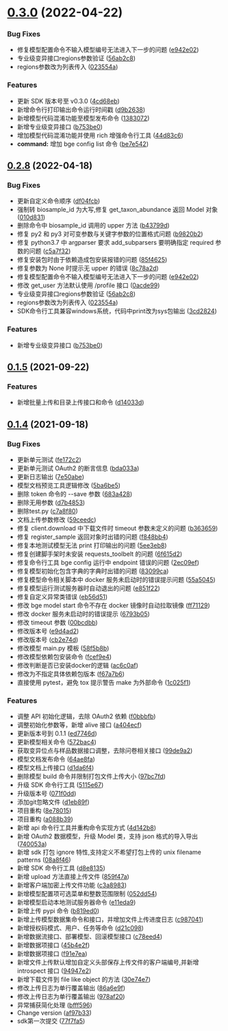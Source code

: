 # [0.3.0](https://gitlab.omgut.com/bge/bge-python-sdk/compare/v0.2.4...v0.3.0) (2022-04-22)


### Bug Fixes

* 修复模型配置命令不输入模型编号无法进入下一步的问题 ([e942e02](https://gitlab.omgut.com/bge/bge-python-sdk/commit/e942e0271c25bb6cba5170c40ead5a6000702cf5))
* 专业级变异接口regions参数验证 ([56ab2c8](https://gitlab.omgut.com/bge/bge-python-sdk/commit/56ab2c812e6b7cf78534ba91884952081c57e3fb))
* regions参数改为列表传入 ([023554a](https://gitlab.omgut.com/bge/bge-python-sdk/commit/023554acdf471d45a9800753ab2f2e78addf5ed8))


### Features

* 更新 SDK 版本号至 v0.3.0 ([4cd68eb](https://gitlab.omgut.com/bge/bge-python-sdk/commit/4cd68eb6a85e33636934d73024133c948704df1b))
* 新增命令行打印输出命令运行时间戳 ([d9b2638](https://gitlab.omgut.com/bge/bge-python-sdk/commit/d9b263808748a5d57b3771d208bc6c7e53c9af39))
* 新增模型代码混淆功能至模型发布命令 ([1383072](https://gitlab.omgut.com/bge/bge-python-sdk/commit/13830724f0ecdbcc392a38ea7877a0a53c863c56))
* 新增专业级变异接口 ([b753be0](https://gitlab.omgut.com/bge/bge-python-sdk/commit/b753be0b57f86d3e74431cbee226430ff6113c5d))
* 增加模型代码混淆功能并使用 rich 增强命令行工具 ([44d83c6](https://gitlab.omgut.com/bge/bge-python-sdk/commit/44d83c6f71d6a3e511b5dc9f46790da2d9745ff8))
* **command:** 增加 bge config list 命令 ([be7e542](https://gitlab.omgut.com/bge/bge-python-sdk/commit/be7e5428efee38026f83acd1d2f33c94b9761c54))



## [0.2.8](https://gitlab.omgut.com/bge/bge-python-sdk/compare/v0.2.4...v0.2.8) (2022-04-18)


### Bug Fixes

* 更新自定义命令顺序 ([df04fcb](https://gitlab.omgut.com/bge/bge-python-sdk/commit/df04fcb773f004f6a399bb1cedfaf3d2cfa9f546))
* 强制转 biosample_id 为大写,修复 get_taxon_abundance 返回 Model 对象 ([010d831](https://gitlab.omgut.com/bge/bge-python-sdk/commit/010d8313c997fcdb02de295373d8c5df08efcff1))
* 删除命令中 biosample_id 调用的 upper 方法 ([b43799d](https://gitlab.omgut.com/bge/bge-python-sdk/commit/b43799dccde09f39901d0fbe15f2ddb041cda707))
* 修复 py2 和 py3 对可变参数与关键字参数的位置格式问题 ([b9820b2](https://gitlab.omgut.com/bge/bge-python-sdk/commit/b9820b233e988b680eabd2ea77fbf4dba98476c7))
* 修复 python3.7 中 argparser 要求 add_subparsers 要明确指定 required 参数的问题 ([c5a7f32](https://gitlab.omgut.com/bge/bge-python-sdk/commit/c5a7f320ce9ec60baa65e6ed67259292b7b1cf51))
* 修复安装包时由于依赖造成包安装报错的问题 ([85f4625](https://gitlab.omgut.com/bge/bge-python-sdk/commit/85f462576dae64b696f4f8c95315cc2a98cf69bb))
* 修复参数为 None 时提示无 upper 的错误 ([8c78a2d](https://gitlab.omgut.com/bge/bge-python-sdk/commit/8c78a2d7e6e37b5146c3f3497862d972298aefc6))
* 修复模型配置命令不输入模型编号无法进入下一步的问题 ([e942e02](https://gitlab.omgut.com/bge/bge-python-sdk/commit/e942e0271c25bb6cba5170c40ead5a6000702cf5))
* 修改 get_user 方法默认使用 /profile 接口 ([0acde99](https://gitlab.omgut.com/bge/bge-python-sdk/commit/0acde99603c56b882916520d9c89786535f174e8))
* 专业级变异接口regions参数验证 ([56ab2c8](https://gitlab.omgut.com/bge/bge-python-sdk/commit/56ab2c812e6b7cf78534ba91884952081c57e3fb))
* regions参数改为列表传入 ([023554a](https://gitlab.omgut.com/bge/bge-python-sdk/commit/023554acdf471d45a9800753ab2f2e78addf5ed8))
* SDK命令行工具兼容windows系统，代码中print改为sys包输出 ([3cd2824](https://gitlab.omgut.com/bge/bge-python-sdk/commit/3cd2824013b12ccbffbcf24495beb57605044fe2))


### Features

* 新增专业级变异接口 ([b753be0](https://gitlab.omgut.com/bge/bge-python-sdk/commit/b753be0b57f86d3e74431cbee226430ff6113c5d))



## [0.1.5](https://gitlab.omgut.com/bge/bge-python-sdk/compare/v0.1.4...v0.1.5) (2021-09-22)


### Features

* 新增批量上传和目录上传接口和命令 ([d14033d](https://gitlab.omgut.com/bge/bge-python-sdk/commit/d14033d983661b304ebacd5a9adbabbd2c1db826))



## [0.1.4](https://gitlab.omgut.com/bge/bge-python-sdk/compare/v0.1.3...v0.1.4) (2021-09-18)


### Bug Fixes

* 更新单元测试 ([fe172c2](https://gitlab.omgut.com/bge/bge-python-sdk/commit/fe172c206f10c9fd85e32e26d2840572d7025f9b))
* 更新单元测试 OAuth2 的断言信息 ([bda033a](https://gitlab.omgut.com/bge/bge-python-sdk/commit/bda033af2f2c31c3006f6579bd2dfe708ee327e9))
* 更新日志输出 ([7e50abe](https://gitlab.omgut.com/bge/bge-python-sdk/commit/7e50abeab3dffd3dfe7b65b5bc96c4b1b56e0477))
* 模型文档预览工具逻辑修改 ([5ba6be5](https://gitlab.omgut.com/bge/bge-python-sdk/commit/5ba6be508242835b76a78b148d261d0de7905100))
* 删除 token 命令的 --save 参数 ([683a428](https://gitlab.omgut.com/bge/bge-python-sdk/commit/683a4283e5f45bae18ecce3d1fceb5d24ffdeb76))
* 删除无用参数 ([d7b4853](https://gitlab.omgut.com/bge/bge-python-sdk/commit/d7b4853849719a9bfe15ab026afd2542d38b32db))
* 删除test.py ([c7a8f80](https://gitlab.omgut.com/bge/bge-python-sdk/commit/c7a8f8017ebad9d5f87d8054fd31cc070f53d31f))
* 文档上传参数修改 ([59ceedc](https://gitlab.omgut.com/bge/bge-python-sdk/commit/59ceedc34808ebb325d1aa636498b9599e93e1cd))
* 修复 client.download 中下载文件时 timeout 参数未定义的问题 ([b363659](https://gitlab.omgut.com/bge/bge-python-sdk/commit/b36365975d21317ccfda65e95c5a0ccf75a9eb00))
* 修复 register_sample 返回对象时出错的问题 ([f848bb4](https://gitlab.omgut.com/bge/bge-python-sdk/commit/f848bb465957b7c8e29501cd2119d083024a5dba))
* 修复本地测试模型无法 print 打印输出的问题 ([5ee3eb8](https://gitlab.omgut.com/bge/bge-python-sdk/commit/5ee3eb8716ba42007cb032a7db45812f020d8166))
* 修复创建脚手架时未安装 requests_toolbelt 的问题 ([6f615d2](https://gitlab.omgut.com/bge/bge-python-sdk/commit/6f615d2bd697a5a3ffb71e6e3444a31da9d9084c))
* 修复命令行工具 bge config 运行中 endpoint 错误的问题 ([2ec09ef](https://gitlab.omgut.com/bge/bge-python-sdk/commit/2ec09efce433f646b816e3f0f3bb207de25ee9c0))
* 修复模型初始化包含字典的字典时出错的问题 ([83099ca](https://gitlab.omgut.com/bge/bge-python-sdk/commit/83099ca99332b8bbfac8b9c5abf1aa297c018203))
* 修复模型命令相关脚本中 docker 服务未启动时的错误提示问题 ([55a5045](https://gitlab.omgut.com/bge/bge-python-sdk/commit/55a5045e70218f54469a6e6578384c12c9718be9))
* 修复模型运行测试服务器时自动退出的问题 ([e851f22](https://gitlab.omgut.com/bge/bge-python-sdk/commit/e851f220b381fd4c0c53d2e8993847864fc22a12))
* 修复自定义异常类错误 ([eb56d51](https://gitlab.omgut.com/bge/bge-python-sdk/commit/eb56d51379c8881df349c37ca328a153ea3c09c2))
* 修改 bge model start 命令不存在 docker 镜像时自动拉取镜像 ([ff71129](https://gitlab.omgut.com/bge/bge-python-sdk/commit/ff711291b31efacaf274c4955778849c13ab5807))
* 修改 docker 服务未启动时的错误提示 ([6793b05](https://gitlab.omgut.com/bge/bge-python-sdk/commit/6793b05025cab458d1a0e83dcb94fce0cf151d11))
* 修改 timeout 参数 ([00bcdbb](https://gitlab.omgut.com/bge/bge-python-sdk/commit/00bcdbb0bbd480438615eac91a8d02801ce5e9b8))
* 修改版本号 ([e9d4ad2](https://gitlab.omgut.com/bge/bge-python-sdk/commit/e9d4ad243050ffbc70606c1581fbf04bdf001fde))
* 修改版本号 ([cb2e74d](https://gitlab.omgut.com/bge/bge-python-sdk/commit/cb2e74d5ecaa22d971b8202edd3d8a9574d8a726))
* 修改模型 main.py 模板 ([58f5b8b](https://gitlab.omgut.com/bge/bge-python-sdk/commit/58f5b8b77a88788cb930f859184273ff6b6e2e40))
* 修改模型依赖包安装命令 ([fcef9e4](https://gitlab.omgut.com/bge/bge-python-sdk/commit/fcef9e4134a112ced96e036954454d4f31a14e97))
* 修改判断是否已安装docker的逻辑 ([ac6c0af](https://gitlab.omgut.com/bge/bge-python-sdk/commit/ac6c0af9a5fdbaa2880c27439e17987186a3b50e))
* 修改为不指定具体依赖包版本 ([f67a7b6](https://gitlab.omgut.com/bge/bge-python-sdk/commit/f67a7b68825490597d5e9f459a971f230077b9a2))
* 直接使用 pytest，避免 tox 提示警告 make 为外部命令 ([1c025f1](https://gitlab.omgut.com/bge/bge-python-sdk/commit/1c025f1c6d6588946eeff1ecfdb48b61482abe56))


### Features

* 调整 API 初始化逻辑，去除 OAuth2 依赖 ([f0bbbfb](https://gitlab.omgut.com/bge/bge-python-sdk/commit/f0bbbfbab77b1478dc86c007403ceb7426f041d7))
* 调整初始化参数等，新增 alive 接口 ([a404ecf](https://gitlab.omgut.com/bge/bge-python-sdk/commit/a404ecf10acaef7a702e876474b443be5bdd285d))
* 更新版本号到 0.1.1 ([ed7746d](https://gitlab.omgut.com/bge/bge-python-sdk/commit/ed7746d01899990da9a3a82c5cce1e5d067a66f7))
* 更新模型相关命令 ([572bac4](https://gitlab.omgut.com/bge/bge-python-sdk/commit/572bac4a1bd88d2b7d16477d40d04d41e685a9e4))
* 获取变异位点与样品数据接口调整，去除问卷相关接口 ([99de9a2](https://gitlab.omgut.com/bge/bge-python-sdk/commit/99de9a2dcd8fadda5e6079b603b29ff2c60271ec))
* 模型文档发布命令 ([64ae8fa](https://gitlab.omgut.com/bge/bge-python-sdk/commit/64ae8fa4aa6374852efb409a08820101c2b5d97c))
* 模型文档上传接口 ([d1da6f4](https://gitlab.omgut.com/bge/bge-python-sdk/commit/d1da6f4a11cfea533742f9893121e662bdc1d297))
* 删除模型 build 命令并限制打包文件上传大小 ([97bc7fd](https://gitlab.omgut.com/bge/bge-python-sdk/commit/97bc7fd9c6ec6b9ff72073d78ab3ebd6cd8de3ca))
* 升级 SDK 命令行工具 ([5115e67](https://gitlab.omgut.com/bge/bge-python-sdk/commit/5115e67f2f8e1be45738309942bd184f2753b6a3))
* 升级版本号 ([071f0dd](https://gitlab.omgut.com/bge/bge-python-sdk/commit/071f0dde6237b6d386bcc954a5c10ac4eae99d1b))
* 添加git忽略文件 ([d1eb89f](https://gitlab.omgut.com/bge/bge-python-sdk/commit/d1eb89f19794511062aaf426fa414fda45b3f976))
* 项目重构 ([8e78015](https://gitlab.omgut.com/bge/bge-python-sdk/commit/8e78015776752757a1b3613220e367ed71ad6e9e))
* 项目重构 ([a088b39](https://gitlab.omgut.com/bge/bge-python-sdk/commit/a088b39d7e64fe622b1f4cfee28f04f340e88f94))
* 新增 api 命令行工具并重构命令实现方式 ([4d142b8](https://gitlab.omgut.com/bge/bge-python-sdk/commit/4d142b83dbf3cf9cfe99366f4ef07e48f58c68c0))
* 新增 OAuth2 数据模型，升级 Model 类，支持 json 格式的导入导出 ([740053a](https://gitlab.omgut.com/bge/bge-python-sdk/commit/740053a94dc03a6a205bb91cd8f9d39173db1363))
* 新增 sdk 打包 ignore 特性,支持定义不希望打包上传的 unix filename patterns ([08a8f46](https://gitlab.omgut.com/bge/bge-python-sdk/commit/08a8f46f9e8c290dd5713bb990aac31dac9e87e7))
* 新增 SDK 命令行工具 ([d8e8135](https://gitlab.omgut.com/bge/bge-python-sdk/commit/d8e813550a44f963c7a0db59937fefa65fa07d89))
* 新增 upload 方法直接上传文件 ([859f47a](https://gitlab.omgut.com/bge/bge-python-sdk/commit/859f47a2e63d990c97e62d6b5cff5c188ce73ec4))
* 新增客户端加密上传文件功能 ([c3a8983](https://gitlab.omgut.com/bge/bge-python-sdk/commit/c3a8983dfd1e416bd58af0378cbf35004c01d32b))
* 新增模型配置项可选菜单和整数范围限制 ([052dd54](https://gitlab.omgut.com/bge/bge-python-sdk/commit/052dd54d8426425ea22bd5307f7fdf51e295a5ef))
* 新增模型启动本地测试服务器命令 ([e11eda9](https://gitlab.omgut.com/bge/bge-python-sdk/commit/e11eda947c880d3ebba64a7156cadc4af0081b59))
* 新增上传 pypi 命令 ([b819ed0](https://gitlab.omgut.com/bge/bge-python-sdk/commit/b819ed078535616c4ddb42b4286d48ca7d587224))
* 新增上传模型数据集命令和接口，并增加文件上传进度日志 ([c987041](https://gitlab.omgut.com/bge/bge-python-sdk/commit/c9870410527e6da360aefd8a5026bf25bda93b05))
* 新增授权码模式、用户、任务等命令 ([d21c098](https://gitlab.omgut.com/bge/bge-python-sdk/commit/d21c098d831c4cb13d326994055aff8bccae2875))
* 新增数据流接口、部署模型、回滚模型接口 ([c78eed4](https://gitlab.omgut.com/bge/bge-python-sdk/commit/c78eed4eb98f7203ce7ff81bab35addfd4d703ea))
* 新增数据项接口 ([45b4e2f](https://gitlab.omgut.com/bge/bge-python-sdk/commit/45b4e2f64656a9f21b465f0a4db8ff00f73f82f7))
* 新增数据项接口 ([f91e7ea](https://gitlab.omgut.com/bge/bge-python-sdk/commit/f91e7eab95ce63396f76f124e480c98bdbc2ad3d))
* 新增文件上传默认增加自定义头部保存上传文件的客户端编号,并新增 introspect 接口 ([94947e2](https://gitlab.omgut.com/bge/bge-python-sdk/commit/94947e2e540fd7bfa1a3cd9b623cd48ff12d6b39))
* 新增下载文件到 file like object 的方法 ([30e74e7](https://gitlab.omgut.com/bge/bge-python-sdk/commit/30e74e7eaebb48686b3cbbce1d4fa1e25acbb2f8))
* 修改上传日志为单行覆盖输出 ([86a6e9f](https://gitlab.omgut.com/bge/bge-python-sdk/commit/86a6e9f7b0ba41c15f365c8b0971190e3627778f))
* 修改上传日志为单行覆盖输出 ([978af20](https://gitlab.omgut.com/bge/bge-python-sdk/commit/978af209bfb6ace017960ab696dbaf6ca07914c6))
* 异常捕获简化处理 ([bfff596](https://gitlab.omgut.com/bge/bge-python-sdk/commit/bfff596354e638b7a4f02c077468e770aa062cda))
* Change version ([af97b33](https://gitlab.omgut.com/bge/bge-python-sdk/commit/af97b33c14550696e4c5729494fc22d8908a2133))
* sdk第一次提交 ([77f7fa5](https://gitlab.omgut.com/bge/bge-python-sdk/commit/77f7fa503f071b0b316e5164b7a1e987264d6e83))



